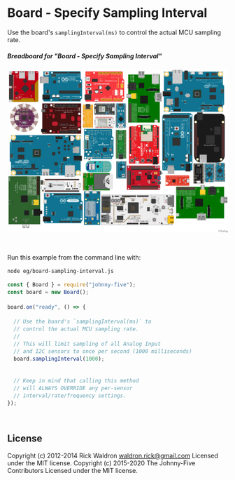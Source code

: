 <!--remove-start-->

# Board - Specify Sampling Interval

<!--remove-end-->


Use the board's `samplingInterval(ms)` to control the actual MCU sampling rate.





##### Breadboard for "Board - Specify Sampling Interval"



![docs/breadboard/board-sampling-interval.png](breadboard/board-sampling-interval.png)<br>

&nbsp;




Run this example from the command line with:
```bash
node eg/board-sampling-interval.js
```


```javascript
const { Board } = require("johnny-five");
const board = new Board();

board.on("ready", () => {

  // Use the board's `samplingInterval(ms)` to
  // control the actual MCU sampling rate.
  //
  // This will limit sampling of all Analog Input
  // and I2C sensors to once per second (1000 milliseconds)
  board.samplingInterval(1000);


  // Keep in mind that calling this method
  // will ALWAYS OVERRIDE any per-sensor
  // interval/rate/frequency settings.
});

```








&nbsp;

<!--remove-start-->

## License
Copyright (c) 2012-2014 Rick Waldron <waldron.rick@gmail.com>
Licensed under the MIT license.
Copyright (c) 2015-2020 The Johnny-Five Contributors
Licensed under the MIT license.

<!--remove-end-->
